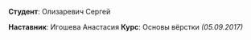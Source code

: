 **Студент**: Олизаревич Сергей

**Наставник**: Игошева Анастасия
**Курс**: Основы вёрстки *(05.09.2017)*
